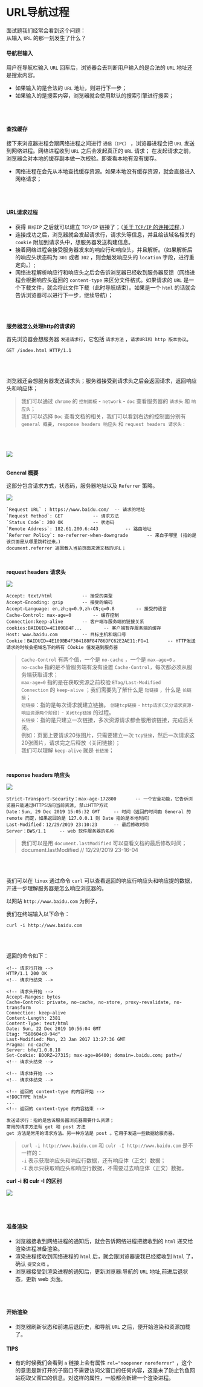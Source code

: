 # URL导航过程

面试题我们经常会看到这个问题：<br>
从输入 `URL` 的那一刻发生了什么？


#### 导航栏输入

用户在导航栏输入 `URL` 回车后，浏览器会去判断用户输入的是合法的 `URL` 地址还是搜索内容。
* 如果输入的是合法的 `URL` 地址，则进行下一步；
* 如果输入的是搜索内容，浏览器就会使用默认的搜索引擎进行搜索；
<br>
<br>

#### 查找缓存
接下来浏览器进程会跟网络进程之间进行 `通信（IPC）` ，浏览器进程会把 `URL` 发送到网络进程。网络进程收到 `URL` 之后会发起真正的 `URL` 请求；
在发起请求之前，浏览器会对本地的缓存副本做一次校验。即查看本地有没有缓存。
* 网络进程在会先从本地查找缓存资源。如果本地没有缓存资源，就会直接进入网络请求；

<Br>
<Br>




#### URL请求过程

* 获得 `目标IP` 之后就可以建立 `TCP/IP` 链接了；（<a href="#/network/?id=tcp的链接过程">关于 `TCP/IP` 的连接过程</a>，）
* 连接成功之后，浏览器就会发起请求行，请求头等信息，并且给该域名相关的 `cookie` 附加到请求头中，想服务器发送构建信息。
* 接着网络进程会接受服务器发来的响应行和响应头，并且解析。（如果解析后的响应头状态码为 `301` 或者 `302` ，则会触发响应头的 `location` 字段，进行重定向。）;
* 网络进程解析响应行和响应头之后会告诉浏览器已经收到服务器反馈（网络进程会根据响应头返回的 `content-type` 来区分文件格式。如果请求的 `URL` 是一个下载文件，就会将此文件下载（此时导航结束）。如果是一个 `html` 的话就会告诉浏览器可以进行下一步，继续导航）；

<br>
<br>

<b>服务器怎么处理http的请求的</b>

首先浏览器会想服务器 `发送请求行`，它包括 `请求方法` ，`请求URI和 http 版本协议`。 

```copy
GET /index.html HTTP/1.1
```

<br>
<br>


浏览器还会想服务器发送请求头；服务器接受到请求头之后会返回请求，返回响应头和响应体；

>我们可以通过 `chrome` 的 `控制面板` - `network` - `doc` 查看服务器的 `请求头` 和 `响应头`；<br>
我们可以选择 `Doc` 查看文档的相关，我们可以看到右边的控制面分别有 `general 概要`，`response headers 响应头` 和 `request headers 请求头` :

<br><br>

<img src="../img/network.png">

<Br>
<Br>

<b>General 概要</b>

这部分包含请求方式，状态码，服务器地址以及 `Referrer` 策略。

<img src="../img/general.png">

```copy
`Request URL` : https://www.baidu.com/  -- 请求的地址
`Request Method`: GET           -- 请求方法
`Status Code`: 200 OK           -- 状态码
`Remote Address`: 182.61.200.6:443          -- 路由地址      
`Referrer Policy`: no-referrer-when-downgrade       -- 来自于哪里 (指的是该页面是从哪里跳转过来。)
document.referrer 返回载入当前页面来源文档的URL；

```

<Br>


<b>request headers 请求头</b>

<img src="../img/request.png">

```copy
Accept: text/html           -- 接受的类型
Accept-Encoding: gzip       -- 接受的编码
Accept-Language: en,zh;q=0.9,zh-CN;q=0.8        -- 接受的语言
Cache-Control: max-age=0        -- 缓存控制
Connection:keep-alive       -- 客户端与服务端的链接关系
cookies:BAIDUID=4E109BB4F...        -- 客户端暂存服务端的缓存
Host: www.baidu.com         -- 目标主机和端口号
Cookie：BAIDUID=4E109BB4F304188F84786DFC62E2AE11:FG=1       -- HTTP发送请求的时候会把域名下的所有 COokie 值发送到服务器

```


>`Cache-Control` 有两个值，一个是 `no-cache` ，一个是 `max-age=0` 。<br>
`no-cache` 指的是不管服务端有没有设置 `Cache-Control`，每次都必须从服务端获取请求；<br>
`max-age=0` 指的是在获取资源之前校验 `ETag/Last-Modified`<br>
`Connection` 的 `keep-alive` ；我们需要先了解什么是 `短链接` ，什么是 `长链接`；<br>
`短链接`：指的是每次请求就建立链接。 `创建tcp链接` - `http请求(又分请求资源-响应资源两个阶段)` - `关闭tcp链接` 的过程。<Br>
`长链接`：指的是只建立一次链接，多次资源请求都会服用该链接，完成后关闭。<br>
例如：页面上要请求20张图片，只需要建立一次 `tcp链接`，然后一次请求这20张图片，请求完之后释放（关闭链接）；<br>
我们可以理解 `keep-alive` 就是 `长链接`；

<br>



<b>response headers 响应头</b>

<img src="../img/response.png">

```copy
Strict-Transport-Security：max-age-172800       -- 一个安全功能，它告诉浏览器只能通过HTTPS访问当前资源, 禁止HTTP方式
Date：Sun, 29 Dec 2019 15:05:32 GMT     -- 时间（返回的时间由 General 的 remote 而定，如果返回的是 127.0.0.1 则 Date 指的是本地时间）
Last-Modified：12/29/2019 23:10:23      -- 最后修改时间
Server：BWS/1.1     -- web 软件服务器的名称

```

>我们可以是用 `document.lastModified` 可以查看文档的最后修改时间；<Br>
document.lastModified           // 12/29/2019 23-16-04<br>


<Br>
<Br>


我们可以在 `linux` 通过命令 `curl` 可以查看返回的响应行响应头和响应提的数据，开进一步理解服务器是怎么响应浏览器的。

以网站 `http://www.baidu.com` 为例子，

我们在终端输入以下命令：

```copy
curl -i http://www.baidu.com
```

<br><br>

返回的命令如下：

```copy
<!-- 请求行开始 -->
HTTP/1.1 200 OK         
<!-- 请求行结束 -->

<!-- 请求头开始 -->
Accept-Ranges: bytes
Cache-Control: private, no-cache, no-store, proxy-revalidate, no-transform
Connection: keep-alive
Content-Length: 2381
Content-Type: text/html
Date: Sun, 22 Dec 2019 10:56:04 GMT
Etag: "588604c8-94d"
Last-Modified: Mon, 23 Jan 2017 13:27:36 GMT
Pragma: no-cache
Server: bfe/1.0.8.18
Set-Cookie: BDORZ=27315; max-age=86400; domain=.baidu.com; path=/
<!-- 请求头结束 -->

<!-- 请求体开始 -->
<!-- 请求体结束 -->

<!-- 返回的 content-type 的内容开始 -->
<!DOCTYPE html>
...
<!-- 返回的 content-type 的内容结束 -->

```


```copy
发送请求行：指的是告诉服务器浏览器需要什么资源；
常用的请求方法有 get 和 post 方法
get 方法是常用的请求方法。另一种方法是 post 。它用于发送一些数据给服务器。
```


>`curl -i http://www.baidu.com` 和 `culr -I http://www.baidu.com` 是不一样的：<Br>
`-i` 表示获取响应头和响应行数据，还有响应体（正文）数据；<Br>
`-I` 表示只获取响应头和响应行数据，不需要过去响应体（正文）数据。

<b>curl -i 和 culr -I 的区别</b>

<img src="../img/curl.jpg">


<Br>
<Br>
<br>
<br>

#### 准备渲染

* 浏览器接收到网络进程的通知后，就会告诉网络进程把接收到的 `html` 递交给渲染进程准备渲染。
* 渲染进程接收到网络进程的 `html` 后，就会跟浏览器说我已经接收到 `html` 了，确认 `提交文档` 。
* 浏览器接受到渲染进程的通知后，更新浏览器:导航的 `URL` 地址,前进后退状态，更新 web 页面。

<br>
<br>

#### 开始渲染

* 浏览器刷新状态和前进后退历史，和导航 `URL` 之后，便开始渲染和资源加载了。 


#### TIPS

* 有的时候我们会看到 `a` 链接上会有属性 `rel="noopener noreferrer"` ，这个的意思是新打开的子窗口不需要访问父窗口的任何内容，这是未了防止钓鱼网站窃取父窗口的信息。对这样的属性，一般都会新建一个渲染进程。


